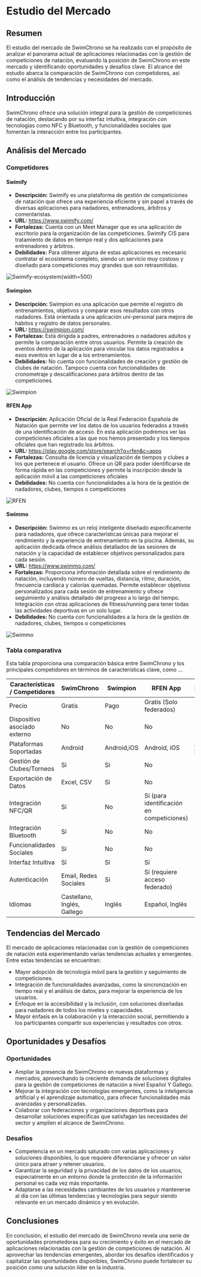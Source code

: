 # Estudio del Mercado

## Resumen

El estudio del mercado de SwimChrono se ha realizado con el propósito de analizar el panorama actual de aplicaciones relacionadas con la gestión de competiciones de natación, evaluando la posición de SwimChrono en este mercado y identificando oportunidades y desafíos clave. El alcance del estudio abarca la comparación de SwimChrono con competidores, así como el análisis de tendencias y necesidades del mercado.

## Introducción

SwimChrono ofrece una solución integral para la gestión de competiciones de natación, destacando por su interfaz intuitiva, integración con tecnologías como NFC y Bluetooth, y funcionalidades sociales que fomentan la interacción entre los participantes.

## Análisis del Mercado

### Competidores

#### Swimify

- **Descripción:** Swimify es una plataforma de gestión de competiciones de natación que ofrece una experiencia eficiente y sin papel a través de diversas aplicaciones para nadadores, entrenadores, árbitros y comentaristas. 
- **URL:** <https://www.swimify.com/>
- **Fortalezas:** Cuenta con un Meet Manager que es una aplicación de escritorio para la organización de las competiciones. Swimify CIS para tratamiento de datos en tiempo real y dos aplicaciones para entrenadores y árbitros.
- **Debilidades:** Para obtener alguna de estas aplicaciones es necesario contratar el ecosistema completo, siendo un servicio muy costoso y diseñado para competiciones muy grandes que son retrasmitidas.
  
![Swimify-ecosystem](images/market-study/Swimify-ecosystem.png){width=500}

#### Swimpion

- **Descripción:** Swimpion es una aplicación que permite el registro de entrenamientos, objetivos y comparar esos resultados con otros nadadores. Está orientada a una aplicación uni-personal para mejora de hábitos y registro de datos personales.
- **URL:** <https://swimpion.com/>
- **Fortalezas:** Está dirigida a padres, entrenadores o nadadores adultos y permite la comparación entre otros usuarios. Permite la creación de eventos dentro de la aplicación para vincular los datos registrados a esos eventos en lugar de a los entrenamientos.
- **Debilidades:** No cuenta con funcionalidades de creación y gestión de clubes de natación. Tampoco cuenta con funcionalidades de cronometraje y descalificaciones para árbitros dentro de las competiciones.

![Swimpion](images/market-study/Swimpion.jpg)

#### RFEN App

- **Descripción:** Aplicación Oficial de la Real Federación Española de Natación que permite ver los datos de los usuarios federados a través de una identificación de acceso. En esta aplicación podremos ver las competiciones oficiales a las que nos hemos presentado y los tiempos oficiales que han registrado los árbitros.
- **URL:** <https://play.google.com/store/search?q=rfen&c=apps>
- **Fortalezas:** Consulta de licencia y visualización de tiempos y clubes a los que pertenece el usuario. Ofrece un QR para poder identificarse de forma rápida en las competiciones y permite la inscripción desde la aplicación móvil a las competiciones oficiales
- **Debilidades:** No cuenta con funcionalidades a la hora de la gestión de nadadores, clubes, tiempos o competiciones

![RFEN](images/market-study/RFEN.jpg)

#### Swimmo

- **Descripción:** Swimmo es un reloj inteligente diseñado específicamente para nadadores, que ofrece características únicas para mejorar el rendimiento y la experiencia de entrenamiento en la piscina. Además, su aplicación dedicada ofrece análisis detallados de las sesiones de natación y la capacidad de establecer objetivos personalizados para cada sesión.
- **URL:** <https://www.swimmo.com/>
- **Fortalezas:** Proporciona información detallada sobre el rendimiento de natación, incluyendo número de vueltas, distancia, ritmo, duración, frecuencia cardíaca y calorías quemadas. Permite establecer objetivos personalizados para cada sesión de entrenamiento y ofrece seguimiento y análisis detallado del progreso a lo largo del tiempo. Integración con otras aplicaciones de fitness/running para tener todas las actividades deportivas en un solo lugar.
- **Debilidades:** No cuenta con funcionalidades a la hora de la gestión de nadadores, clubes, tiempos o competiciones

![Swimmo](images/market-study/Swimmo.jpg)

### Tabla comparativa

Esta tabla proporciona una comparación básica entre SwimChrono y los principales competidores en términos de características clave, como ...

| Características / Competidores | SwimChrono | Swimpion    | RFEN App | Swimmo |
|--------------------------------|------------|----------   |----------|--------|
| Precio                         | Gratis     | Pago        | Gratis (Solo federados)   | Pago |
| Dispositivo asociado externo   | No         | No          | No       | Sí     |
| Plataformas Soportadas         | Android    | Android,iOS | Android, iOS  | Android, iOS |
| Gestión de Clubes/Torneos      | Sí         | Si          | No       | No     |
| Exportación de Datos           | Excel, CSV | Si          | No       | No     |
| Integración NFC/QR             | Sí         | No          | Sí (para identificación en competiciones) | No     |
| Integración Bluetooth          | Sí         | No          | No       | No     |
| Funcionalidades Sociales       | Sí         | No          | No       | Si     |
| Interfaz Intuitiva             | Sí         | Sí          | Sí       | Sí     |
| Autenticación                  | Email, Redes Sociales    | Si | Sí (requiere acceso federado) | Si |
| Idiomas                  | Castellano, Inglés, Gallego    | Inglés | Español, Inglés | Inglés |

## Tendencias del Mercado

El mercado de aplicaciones relacionadas con la gestión de competiciones de natación está experimentando varias tendencias actuales y emergentes. Entre estas tendencias se encuentran:

- Mayor adopción de tecnología móvil para la gestión y seguimiento de competiciones.
- Integración de funcionalidades avanzadas, como la sincronización en tiempo real y el análisis de datos, para mejorar la experiencia de los usuarios.
- Enfoque en la accesibilidad y la inclusión, con soluciones diseñadas para nadadores de todos los niveles y capacidades.
- Mayor énfasis en la colaboración y la interacción social, permitiendo a los participantes compartir sus experiencias y resultados con otros.

## Oportunidades y Desafíos

### Oportunidades

- Ampliar la presencia de SwimChrono en nuevas plataformas y mercados, aprovechando la creciente demanda de soluciones digitales para la gestión de competiciones de natación a nivel Español Y Gallego.
- Mejorar la integración con tecnologías emergentes, como la inteligencia artificial y el aprendizaje automático, para ofrecer funcionalidades más avanzadas y personalizadas.
- Colaborar con federaciones y organizaciones deportivas para desarrollar soluciones específicas que satisfagan las necesidades del sector y amplíen el alcance de SwimChrono.

### Desafíos

- Competencia en un mercado saturado con varias aplicaciones y soluciones disponibles, lo que requiere diferenciarse y ofrecer un valor único para atraer y retener usuarios.
- Garantizar la seguridad y la privacidad de los datos de los usuarios, especialmente en un entorno donde la protección de la información personal es cada vez más importante.
- Adaptarse a las necesidades cambiantes de los usuarios y mantenerse al día con las últimas tendencias y tecnologías para seguir siendo relevante en un mercado dinámico y en evolución.

## Conclusiones

En conclusión, el estudio del mercado de SwimChrono revela una serie de oportunidades prometedoras para su crecimiento y éxito en el mercado de aplicaciones relacionadas con la gestión de competiciones de natación. Al aprovechar las tendencias emergentes, abordar los desafíos identificados y capitalizar las oportunidades disponibles, SwimChrono puede fortalecer su posición como una solución líder en la industria.